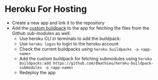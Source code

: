 # Heroku For Hosting

- Create a new app and link it to the repository
- Add the [custom buildpack](https://github.com/dmathieu/heroku-buildpack-submodules) to the app for fetching the files from the Github sub-modules as well:
  - Use heroku CLI in terminals to add the buildpack:
  - Use `heroku login` to login to the heroku account
  - Check the current buildpacks using `heroku buildpacks -a <app-name>`
  - Add the custom buildpack for fetching submodules using `heroku buildpacks:add https://github.com/dmathieu/heroku-buildpack-submodules -a <app-name>`
  - Redeploy the app
